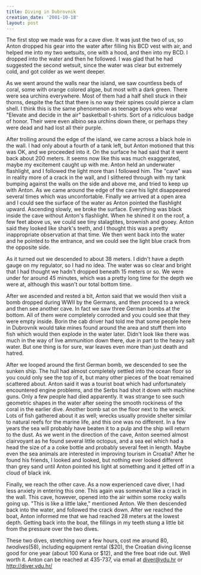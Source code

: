 ```yaml
---
title: Diving in Dubrovnik
creation_date: '2001-10-18'
layout: post
---
```


The first stop we made was for a cave dive. It was just the
two of us, so Anton dropped his gear into the water after
filling his BCD vest with air, and helped me into my two
wetsuits, one with a hood, and then into my BCD. I dropped
into the water and then he followed. I was glad that he had
suggested the second wetsuit, since the water was clear but
extremely cold, and got colder as we went deeper.

As we went around the walls near the island, we saw
countless beds of coral, some with orange colored algae, but
most with a dark green. There were sea urchins everywhere.
Most of them had a half shell stuck in their thorns, despite
the fact that there is no way their spines could pierce a
clam shell. I think this is the same phenomenon as teenage
boys who wear "Elevate and decide in the air" basketball
t-shirts. Sort of a ridiculous badge of honor. Their were
even albino sea urchins down there, or perhaps they were
dead and had lost all their purple.

After trolling around the edge of the island, we came across
a black hole in the wall. I had only about a fourth of a
tank left, but Anton motioned that this was OK, and we
proceeded into it. On the surface he had said that it went
back about 200 meters. It seems now like this was much
exaggerated, maybe my excitement caught up with me. Anton
held an underwater flashlight, and I followed the light more
than I followed him. The "cave" was in reality more of a
crack in the wall, and I slithered through with my tank
bumping against the walls on the side and above me, and
tried to keep up with Anton. As we came around the edge of
the cave his light disappeared several times which was
unconfortable. Finally we arrived at a open area and I could
see the surface of the water as Anton pointed the flashlight
upward. Ascending slowly, we broke the surface. Everything
was black inside the cave without Anton's flashlight. When
he shined it on the roof, a few feet above us, we could see
tiny stalagtites, brownish and gooey. Anton said they looked
like shark's teeth, and I thought this was a pretty
inappropriate observation at that time. We then went back
into the water and he pointed to the entrance, and we could
see the light blue crack from the opposite side.

As it turned out we descended to about 38 meters. I didn't
have a depth gauge on my regulator, so I had no idea. The
water was so clear and bright that I had thought we hadn't
dropped beneath 15 meters or so. We were under for around 45
minutes, which was a pretty long time for the depth we were
at, although this wasn't our total bottom time.

After we ascended and rested a bit, Anton said that we would
then visit a bomb dropped during WWII by the Germans, and
then proceed to a wreck and then see another cave. In fact
we saw three German bombs at the bottom. All of them were
completely corroded and you could see that they were empty
inside. Borin the cab driver had told me that some people
here in Dubrovnik would take mines found around the area and
stuff them into fish which would then explode in the water
later. Didn't look like there was much in the way of live
ammunition down there, due in part to the heavy salt water.
But one thing is for sure, war leaves even more than just
death and hatred.

After we looped around the first German bomb, we descended
to see the sunken ship. The hull had almost completely
settled into the ocean floor so you could only see the top
of it, but many other pieces of the boat remained scattered
about. Anton said it was a tourist boat which had
unfortunately encountered engine problems, and the Serbs had
shot it down with machine guns. Only a few people had died
apparently. It was strange to see such geometric shapes in
the water after seeing the smooth rockiness of the coral in
the earlier dive. Another bomb sat on the floor next to the
wreck. Lots of fish gathered about it as well; wrecks
usually provide shelter similar to natural reefs for the
marine life, and this one was no different. In a few years
the sea will probably have beaten it to a pulp and the ship
will return to the dust. As we went in the direction of the
cave, Anton seemed almost clairvoyant as he found several
little octopus, and a sea eel which had a head the size of a
a coke bottle and probably several feet in length. Maybe
even the sea animals are interested in improving tourism in
Croatia? After he found his friends, I looked and looked,
but nothing ever looked different than grey sand until Anton
pointed his light at something and it jetted off in a cloud
of black ink.

Finally, we reach the other cave. As a now experienced cave
diver, I had less anxiety in entering this one. This again
was somewhat like a crack in the wall. This cave, however,
opened into the air within some rocky walls going up. "This
is like a little lake," mentioned Anton. We then descended
back into the water, and followed the crack down. After we
reached the boat, Anton informed me that we had reached 28
meters at the lowest depth. Getting back into the boat, the
fillings in my teeth stung a little bit from the pressure
over the two dives.

These two dives, stretching over a few hours, cost me around
$80, two dives ($58), including equipment rental ($20), the
Croatian diving license good for one year (about 100 Kuna or
$12), and the free boat ride out. Well worth it. Anton can
be reached at 435-737, via email at diver@vdu.hr or
http://diver.vdu.hr/


